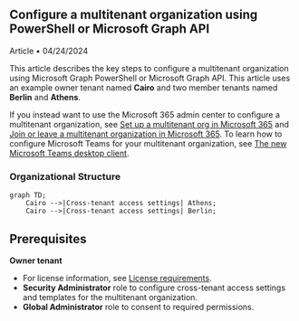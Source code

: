 ## Configure a multitenant organization using PowerShell or Microsoft Graph API

Article • 04/24/2024

This article describes the key steps to configure a multitenant organization using Microsoft Graph PowerShell or Microsoft Graph API. This article uses an example owner tenant named **Cairo** and two member tenants named **Berlin** and **Athens**.

If you instead want to use the Microsoft 365 admin center to configure a multitenant organization, see [Set up a multitenant org in Microsoft 365](https://example.com/set-up-multi-tenant-org) and [Join or leave a multitenant organization in Microsoft 365](https://example.com/join-leave-multi-tenant-org). To learn how to configure Microsoft Teams for your multitenant organization, see [The new Microsoft Teams desktop client](https://example.com/new-teams-client).

### Organizational Structure

```mermaid
graph TD;
    Cairo -->|Cross-tenant access settings| Athens;
    Cairo -->|Cross-tenant access settings| Berlin;
```

## Prerequisites

**Owner tenant**

- For license information, see [License requirements](https://example.com/license-requirements).
- **Security Administrator** role to configure cross-tenant access settings and templates for the multitenant organization.
- **Global Administrator** role to consent to required permissions.